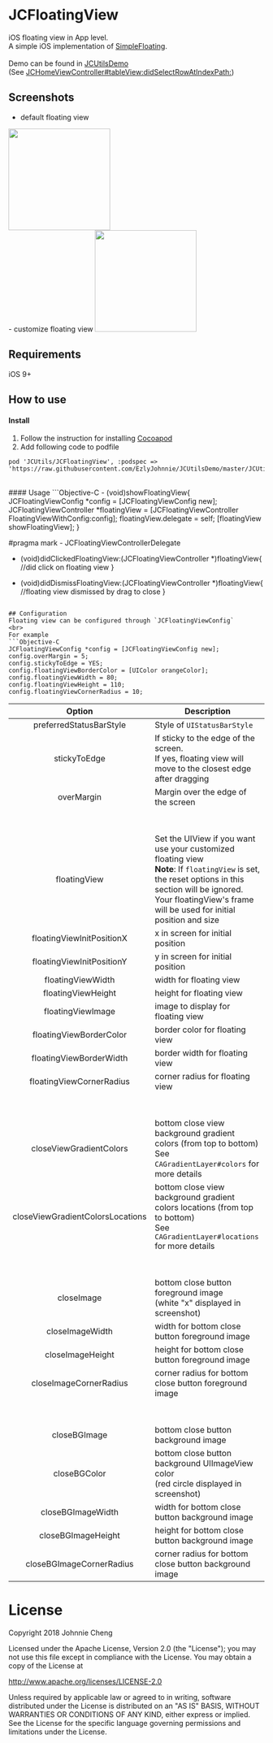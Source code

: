 # JCFloatingView
iOS floating view in App level.
<br>A simple iOS implementation of [SimpleFloating](https://github.com/recruit-lifestyle/FloatingView).
<br><br>Demo can be found in [JCUtilsDemo](https://github.com/EzlyJohnnie/JCUtilsDemo) 
<br>(See [JCHomeViewController#tableView:didSelectRowAtIndexPath:](https://github.com/EzlyJohnnie/JCUtilsDemo/blob/master/JCFrameworkDemo/JCFrameworkDemo/UI/HomeViewController/JCHomeViewController.m#L156))

## Screenshots
- default floating view

<img src="https://github.com/EzlyJohnnie/JCUtilsDemo/raw/feature/restructure/WikiResources/floating_view_1.gif" width="200">

<br>
- customize floating view

<img src="https://github.com/EzlyJohnnie/JCUtilsDemo/raw/feature/restructure/WikiResources/floating_view_2.png" width="200">

## Requirements
iOS 9+  

## How to use
#### Install
1. Follow the instruction for installing [Cocoapod](https://guides.cocoapods.org/using/using-cocoapods)
2. Add following code to podfile
```
pod 'JCUtils/JCFloatingView', :podspec => 'https://raw.githubusercontent.com/EzlyJohnnie/JCUtilsDemo/master/JCUtils.podspec'
```

<br>
#### Usage
```Objective-C
- (void)showFloatingView{
JCFloatingViewConfig *config = [JCFloatingViewConfig new];
JCFloatingViewController *floatingView = [JCFloatingViewController FloatingViewWithConfig:config];
floatingView.delegate = self;
[floatingView showFloatingView];
}

#pragma mark - JCFloatingViewControllerDelegate
- (void)didClickedFloatingView:(JCFloatingViewController *)floatingView{
//did click on floating view 
}

- (void)didDismissFloatingView:(JCFloatingViewController *)floatingView{
//floating view dismissed by drag to close
}
```

## Configuration
Floating view can be configured through `JCFloatingViewConfig`
<br>
For example
```Objective-C
JCFloatingViewConfig *config = [JCFloatingViewConfig new];
config.overMargin = 5;
config.stickyToEdge = YES;
config.floatingViewBorderColor = [UIColor orangeColor];
config.floatingViewWidth = 80;
config.floatingViewHeight = 110;
config.floatingViewCornerRadius = 10;
```

|Option|Description|  
|:-:|---|  
|preferredStatusBarStyle|Style of `UIStatusBarStyle`|  
|stickyToEdge|If sticky to the edge of the screen.<br>If yes, floating view will move to the closest edge after dragging|
|overMargin| Margin over the edge of the screen |  
|<br><br>|  
|floatingView| Set the UIView if you want use your customized floating view<br>**Note**: If `floatingView` is set, the reset options in this section will be ignored. Your floatingView's frame will be used for initial position and size|  
|floatingViewInitPositionX|x in screen for initial position|  
|floatingViewInitPositionY|y in screen for initial position|
|floatingViewWidth|width for floating view|
|floatingViewHeight|height for floating view|  
|floatingViewImage|image to display for floating view|  
|floatingViewBorderColor|border color for floating view|  
|floatingViewBorderWidth|border width for floating view|  
|floatingViewCornerRadius|corner radius for floating view|  
|<br><br>|  
|closeViewGradientColors|bottom close view background gradient colors (from top to bottom)<br>See `CAGradientLayer#colors` for more details|  
|closeViewGradientColorsLocations|bottom close view background gradient colors locations (from top to bottom)<br>See `CAGradientLayer#locations` for more details|  
|<br><br>||  
|closeImage|bottom close button foreground image<br>(white "x" displayed in screenshot)|  
|closeImageWidth|width for bottom close button foreground image|  
|closeImageHeight|height for bottom close button foreground image|  
|closeImageCornerRadius|corner radius for bottom close button foreground image|  
|<br><br>||  
|closeBGImage|bottom close button background image|
|closeBGColor|bottom close button background UIImageView color<br>(red circle displayed in screenshot)|  
|closeBGImageWidth|width for bottom close button background image|  
|closeBGImageHeight|height for bottom close button background image|  
|closeBGImageCornerRadius|corner radius for bottom close button background image|  

# License
Copyright 2018 Johnnie Cheng

Licensed under the Apache License, Version 2.0 (the "License");
you may not use this file except in compliance with the License.
You may obtain a copy of the License at

http://www.apache.org/licenses/LICENSE-2.0

Unless required by applicable law or agreed to in writing, software
distributed under the License is distributed on an "AS IS" BASIS,
WITHOUT WARRANTIES OR CONDITIONS OF ANY KIND, either express or implied.
See the License for the specific language governing permissions and
limitations under the License.

